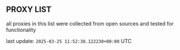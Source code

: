 ## PROXY LIST

all proxies in this list were collected from open sources and tested for functionality

last update: `2025-03-25 11:52:38.122230+00:00` UTC
